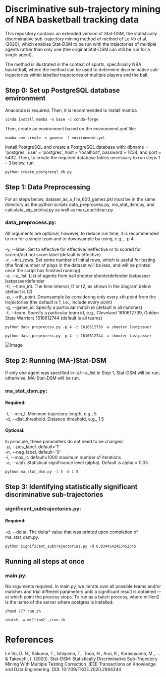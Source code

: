 # Discriminative sub-trajectory mining of NBA basketball tracking data
This repository contains an extended version of Stat-DSM, the statistically discriminative sub-trajectory mining method of method of Le Vo et al. (2020), which enables Stat-DSM to be run with the trajectories of multiple agents rather than only one (the original Stat-DSM can still be run for a single agent).

The method is illustrated in the context of sports, specificially NBA basketball, where the method can be used to determine discriminative sub-trajectories within labelled trajectories of multiple players and the ball.

## Step 0: Set up PostgreSQL database environment

Anaconda is required. Then, it is recommended to install mamba
```
conda install mamba -n base -c conda-forge
```
Then, create an environment based on the environment.yml file:
```
mamba env create -n geoenv -f environment.yml
```
Install PostgreSQL and create a PostgreSQL database with: dbname = 'postgres', user = 'postgres', host = 'localhost', password = 1234, and port = 5432. Then, to create the required database tables necessary to run steps 1 - 3 below, run
```
python create_postgresql_db.py
```

## Step 1: Data Preprocessing

For all steps below, dataset_as_a_file_600_games.pkl must be in the same directory as the python scripts data_preprocess.py, ma_stat_dsm.py, and calculate_sig_subtraj.py as well as max_euclidean.py.

### data_preprocess.py:    
All arguments are optional, however, to reduce run time, it is recommended to run for a single team and to downsample by using, e.g., -p 4.\
\
  -y, --label. Set to effective for effective/ineffective or to scored for scored/did not score label (default is effective)\
  -r, --init_rows. Set some number of initial rows, which is useful for testing (the final number of plays in the dataset will be less, and will be printed once the script has finished running).\
  -a, --a_list. List of agents from ball shooter
                        shooterdefender lastpasser lastpasserdefender\
  -ti, --time_int. The time interval, t1 or t2, as shown in the diagram below (default is t2)\
  -p, --xth_point. Downsample by considering only every xth point from
                        the trajectories (the default is 1, i.e., include every
                        point)\
  -g, --game_id. Specify a particular match id (default is all matches)\
  -t, --team. Specify a particular team id, e.g., Cleveland 1610612739, Golden State Warriors 1610612744 (default is all teams)
```
python data_preprocess.py -p 4 -t 1610612739 -a shooter lastpasser
```
```
python data_preprocess.py -p 4 -t 1610612744 -a shooter lastpasser
```
![image](https://user-images.githubusercontent.com/29388472/173998123-ad0bade2-e42d-4261-89dd-40a4bc7834d3.png)

## Step 2: Running (MA-)Stat-DSM
If only one agent was specified in -a/--a_list in Step 1, Stat-DSM will be run; otherwise, MA-Stat-DSM will be run.
### ma_stat_dsm.py:  
#### Required:
-l, --min_l. Minimum trajectory length, e.g., 5\
-d, --dist_threshold. Distance threshold, e.g., 1.5

#### Optional:
In principle, these parameters do not need to be changed.\
-p, --pos_label. default='1'\
-n, --neg_label, default='0'\
-i, --max_it. default=1000 maximum number of iterations\
-a, --alph. Statistical significance level (alpha). Default is alpha = 0.05
```
python ma_stat_dsm.py -l 5 -d 1.5
```
## Step 3: Identifying statistically significant discriminative sub-trajectories
### significant_subtrajectories.py:  
#### Required:
-d, --delta. The delta* value that was printed upon completion of ma_stat_dsm.py.
```
python significant_subtrajectories.py -d 0.0344542453452345
```

## Running all steps at once
### main.py:  
No arguments required. 
In main.py, we iterate over all possible teams and/or matches and trial different parameters until a significant result is obtained -- at which point the process stops.
To run as a batch process, where million2 is the name of the server where postgres is installed:
```
chmod 777 run.sh
```
```
sbatch -w million2 ./run.sh
```
# References
Le Vo, D. N., Sakuma, T., Ishiyama, T., Toda, H., Arai, K., Karasuyama, M., ... & Takeuchi, I. (2020). Stat-DSM: Statistically Discriminative Sub-Trajectory Mining With Multiple Testing Correction. IEEE Transactions on Knowledge and Data Engineering. DOI: 10.1109/TKDE.2020.2994344
